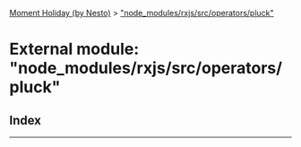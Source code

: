 [Moment Holiday (by Nesto)](../README.md) > ["node_modules/rxjs/src/operators/pluck"](../modules/_node_modules_rxjs_src_operators_pluck_.md)

# External module: "node_modules/rxjs/src/operators/pluck"

## Index

---

